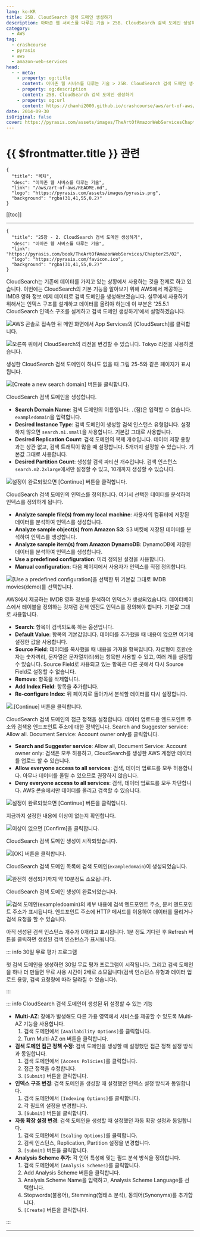 ```yaml
---
lang: ko-KR
title: 25B. CloudSearch 검색 도메인 생성하기
description: 아마존 웹 서비스를 다루는 기술 > 25B. CloudSearch 검색 도메인 생성하기
category:
  - AWS
tag: 
  - crashcourse
  - pyrasis
  - aws 
  - amazon-web-services
head:
  - - meta:
    - property: og:title
      content: 아마존 웹 서비스를 다루는 기술 > 25B. CloudSearch 검색 도메인 생성하기
    - property: og:description
      content: 25B. CloudSearch 검색 도메인 생성하기
    - property: og:url
      content: https://chanhi2000.github.io/crashcourse/aws/art-of-aws/25B.html
date: 2014-09-30
isOriginal: false
cover: https://pyrasis.com/assets/images/TheArtOfAmazonWebServicesChapter25/3_.png
---
```


# {{ $frontmatter.title }} 관련

```component VPCard
{
  "title": "목차",
  "desc": "아마존 웹 서비스를 다루는 기술",
  "link": "/aws/art-of-aws/README.md",
  "logo": "https://pyrasis.com/assets/images/pyrasis.png",
  "background": "rgba(31,41,55,0.2)"
}
```

[[toc]]

---

```component VPCard
{
  "title": "25장 - 2. CloudSearch 검색 도메인 생성하기",
  "desc": "아마존 웹 서비스를 다루는 기술",
  "link": "https://pyrasis.com/book/TheArtOfAmazonWebServices/Chapter25/02",
  "logo": "https://pyrasis.com/favicon.ico",
  "background": "rgba(31,41,55,0.2)"
}
```

CloudSearch는 기존에 데이터를 가지고 있는 상황에서 사용하는 것을 전제로 하고 있습니다. 이번에는 CloudSearch의 기본 기능을 알아보기 위해 AWS에서 제공하는 IMDB 영화 정보 예제 데이터로 검색 도메인을 생성해보겠습니다. 실무에서 사용하기 위해서는 인덱스 구조를 설계하고 데이터를 올려야 하는데 이 부분은 '25.5.1 CloudSearch 인덱스 구조를 설계하고 검색 도메인 생성하기'에서 설명하겠습니다.

![AWS 콘솔로 접속한 뒤 메인 화면에서 App Services의 <FontIcon icon="iconfont icon-select"/>`[CloudSearch]`를 클릭합니다.](https://pyrasis.com/assets/images/TheArtOfAmazonWebServicesChapter25/3_.png)

![오른쪽 위에서 CloudSearch의 리전을 변경할 수 있습니다. Tokyo 리전을 사용하겠습니다.](https://pyrasis.com/assets/images/TheArtOfAmazonWebServicesChapter25/4_.png)

생성한 CloudSearch 검색 도메인이 하나도 없을 때 그림 25-5와 같은 페이지가 표시됩니다.

![<FontIcon icon="iconfont icon-select"/>`[Create a new search domain]` 버튼을 클릭합니다.](https://pyrasis.com/assets/images/TheArtOfAmazonWebServicesChapter25/5_.png)

CloudSearch 검색 도메인을 생성합니다.

- **Search Domain Name**: 검색 도메인의 이름입니다. `.`(점)은 입력할 수 없습니다. `exampledomain`을 입력합니다.
- **Desired Instance Type**: 검색 도메인이 생성할 검색 인스턴스 유형입니다. 설정하지 않으면 `search.m1.small`을 사용합니다. 기본값 그대로 사용합니다.
- **Desired Replication Count**: 검색 도메인의 복제 개수입니다. 데이터 저장 용량과는 상관 없고, 검색 트래픽이 많을 때 설정합니다. 5개까지 설정할 수 있습니다. 기본값 그대로 사용합니다.
- **Desired Partition Count**: 생성할 검색 파티션 개수입니다. 검색 인스턴스 `search.m2.2xlarge`에서만 설정할 수 있고, 10개까지 생성할 수 있습니다.

![설정이 완료되었으면 <FontIcon icon="iconfont icon-select"/>`[Continue]` 버튼을 클릭합니다.](https://pyrasis.com/assets/images/TheArtOfAmazonWebServicesChapter25/6_.png)

CloudSearch 검색 도메인의 인덱스를 정의합니다. 여기서 선택한 데이터를 분석하여 인덱스를 정의하게 됩니다. 

- **Analyze sample file(s) from my local machine**: 사용자의 컴퓨터에 저장된 데이터를 분석하여 인덱스를 생성합니다.
- **Analyze sample object(s) from Amazon S3**: S3 버킷에 저장된 데이터를 분석하여 인덱스를 생성합니다.
- **Analyze sample item(s) from Amazon DynamoDB**: DynamoDB에 저장된 데이터를 분석하여 인덱스를 생성합니다.
- **Use a predefined configuration**: 미리 정의된 설정을 사용합니다.
- **Manual configuration**: 다음 페이지에서 사용자가 인덱스를 직접 정의합니다.

![<FontIcon icon="iconfont icon-select"/>`[Use a predefined configuration]`을 선택한 뒤 기본값 그대로 IMDB movies(demo)를 선택합니다.](https://pyrasis.com/assets/images/TheArtOfAmazonWebServicesChapter25/7_.png)

AWS에서 제공하는 IMDB 영화 정보를 분석하여 인덱스가 생성되었습니다. 데이터베이스에서 테이블을 정의하는 것처럼 검색 엔진도 인덱스를 정의해야 합니다. 기본값 그대로 사용합니다.

- **Search**: 항목이 검색되도록 하는 옵션입니다.
- **Default Value**: 항목의 기본값입니다. 데이터를 추가했을 때 내용이 없으면 여기에 설정한 값을 사용합니다.
- **Source Field**: 데이터를 복사했을 때 내용을 가져올 항목입니다. 자료형이 호환(숫자는 숫자끼리, 문자열은 문자열끼리)되는 항목만 사용할 수 있고, 여러 개를 설정할 수 있습니다. Source Field로 사용되고 있는 항목은 다른 곳에서 다시 Source Field로 설정할 수 없습니다.
- **Remove**: 항목을 삭제합니다.
- **Add Index Field**: 항목을 추가합니다.
- **Re-configure Index**: 뒤 페이지로 돌아가서 분석할 데이터를 다시 설정합니다.

![.<FontIcon icon="iconfont icon-select"/>`[Continue]` 버튼을 클릭합니다.](https://pyrasis.com/assets/images/TheArtOfAmazonWebServicesChapter25/8_.png)

CloudSearch 검색 도메인의 접근 정책을 설정합니다. 데이터 업로드용 엔드포인트 주소와 검색용 엔드포인트 주소에 대한 정책입니다. Search and Suggester service: Allow all. Document Service: Account owner only를 클릭합니다.

- **Search and Suggester service**: Allow all, Document Service: Account owner only: 검색은 모두 허용하고, CloudSearch를 생성한 AWS 계정만 데이터를 업로드 할 수 있습니다.
- **Allow everyone access to all services**: 검색, 데이터 업로드를 모두 허용합니다. 아무나 데이터를 올릴 수 있으므로 권장하지 않습니다.
- **Deny everyone access to all services**: 검색, 데이터 업로드를 모두 차단합니다. AWS 콘솔에서만 데이터를 올리고 검색할 수 있습니다.

![설정이 완료되었으면 <FontIcon icon="iconfont icon-select"/>`[Continue]` 버튼을 클릭합니다.](https://pyrasis.com/assets/images/TheArtOfAmazonWebServicesChapter25/9_.png)

지금까지 설정한 내용에 이상이 없는지 확인합니다.

![이상이 없으면 <FontIcon icon="iconfont icon-select"/>`[Confirm]`을 클릭합니다.](https://pyrasis.com/assets/images/TheArtOfAmazonWebServicesChapter25/10_.png)

CloudSearch 검색 도메인 생성이 시작되었습니다.

![<FontIcon icon="iconfont icon-select"/>`[OK]` 버튼을 클릭합니다.](https://pyrasis.com/assets/images/TheArtOfAmazonWebServicesChapter25/11_.png)

CloudSearch 검색 도메인 목록에 검색 도메인(`exampledomain`)이 생성되었습니다.

![완전히 생성되기까지 약 10분정도 소요됩니다.](https://pyrasis.com/assets/images/TheArtOfAmazonWebServicesChapter25/12_.png)

CloudSearch 검색 도메인 생성이 완료되었습니다.

![검색 도메인(`exampledoamin`)의 세부 내용에 검색 엔드포인트 주소, 문서 엔드포인트 주소가 표시됩니다. 엔드포인트 주소에 HTTP 메서드를 이용하여 데이터를 올리거나 검색 요청을 할 수 있습니다.](https://pyrasis.com/assets/images/TheArtOfAmazonWebServicesChapter25/13_.png)

아직 생성된 검색 인스턴스 개수가 0개라고 표시됩니다. 1분 정도 기다린 후 Refresh 버튼을 클릭하면 생성된 검색 인스턴스가 표시됩니다.

::: info 30일 무료 평가 프로그램

첫 검색 도메인을 생성하면 30일 무료 평가 프로그램이 시작됩니다. 그리고 검색 도메인을 하나 더 만들면 무료 사용 시간이 2배로 소모됩니다(검색 인스턴스 유형과 데이터 업로드 용량, 검색 요청량에 따라 달라질 수 있습니다).

:::

::: info CloudSearch 검색 도메인이 생성된 뒤 설정할 수 있는 기능

- **Multi-AZ**: 장애가 발생해도 다른 가용 영역에서 서비스를 제공할 수 있도록 Multi-AZ 기능을 사용합니다.
  1. 검색 도메인에서 <FontIcon icon="iconfont icon-select"/>`[Availability Options]`를 클릭합니다.
  2. Turn Multi-AZ on 버튼을 클릭합니다.
- **검색 도메인 접근 정책 수정**: 검색 도메인을 생성할 때 설정했던 접근 정책 설정 방식과 동일합니다.
  1. 검색 도메인에서 <FontIcon icon="iconfont icon-select"/>`[Access Policies]`를 클릭합니다.
  2. 접근 정책을 수정합니다.
  3. <FontIcon icon="iconfont icon-select"/>`[Submit]` 버튼을 클릭합니다.
- **인덱스 구조 변경**: 검색 도메인을 생성할 때 설정했던 인덱스 설정 방식과 동일합니다.
  1. 검색 도메인에서 <FontIcon icon="iconfont icon-select"/>`[Indexing Options]`를 클릭합니다.
  2. 각 필드의 설정을 변경합니다.
  3. <FontIcon icon="iconfont icon-select"/>`[Submit]` 버튼을 클릭합니다.
- **자동 확장 설정 변경**: 검색 도메인을 생성할 때 설정했던 자동 확장 설정과 동일합니다.
  1. 검색 도메인에서 <FontIcon icon="iconfont icon-select"/>`[Scaling Options]`를 클릭합니다.
  2. 검색 인스턴스, Replication, Partition 설정을 변경합니다.
  3. <FontIcon icon="iconfont icon-select"/>`[Submit]` 버튼을 클릭합니다.
- **Analysis Scheme 추가**: 각 언어 특성에 맞는 필드 분석 방식을 정의합니다.
  1. 검색 도메인에서 <FontIcon icon="iconfont icon-select"/>`[Analysis Schemes]`를 클릭합니다.
  2. Add Analysis Scheme 버튼을 클릭합니다.
  3. Analysis Scheme Name을 입력하고, Analysis Scheme Language를 선택합니다.
  4. Stopwords(불용어), Stemming(형태소 분석), 동의어(Synonyms)를 추가합니다.
  5. <FontIcon icon="iconfont icon-select"/>`[Create]` 버튼을 클릭합니다.

:::

---

<TagLinks />